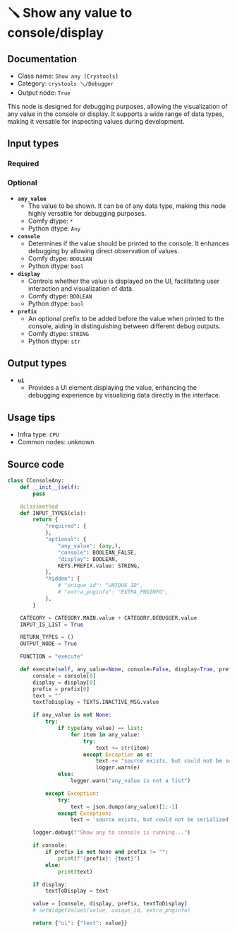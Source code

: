 # 🪛 Show any value to console/display
## Documentation
- Class name: `Show any [Crystools]`
- Category: `crystools 🪛/Debugger`
- Output node: `True`

This node is designed for debugging purposes, allowing the visualization of any value in the console or display. It supports a wide range of data types, making it versatile for inspecting values during development.
## Input types
### Required
### Optional
- **`any_value`**
    - The value to be shown. It can be of any data type, making this node highly versatile for debugging purposes.
    - Comfy dtype: `*`
    - Python dtype: `Any`
- **`console`**
    - Determines if the value should be printed to the console. It enhances debugging by allowing direct observation of values.
    - Comfy dtype: `BOOLEAN`
    - Python dtype: `bool`
- **`display`**
    - Controls whether the value is displayed on the UI, facilitating user interaction and visualization of data.
    - Comfy dtype: `BOOLEAN`
    - Python dtype: `bool`
- **`prefix`**
    - An optional prefix to be added before the value when printed to the console, aiding in distinguishing between different debug outputs.
    - Comfy dtype: `STRING`
    - Python dtype: `str`
## Output types
- **`ui`**
    - Provides a UI element displaying the value, enhancing the debugging experience by visualizing data directly in the interface.
## Usage tips
- Infra type: `CPU`
- Common nodes: unknown


## Source code
```python
class CConsoleAny:
    def __init__(self):
        pass

    @classmethod
    def INPUT_TYPES(cls):
        return {
            "required": {
            },
            "optional": {
                "any_value": (any,),
                "console": BOOLEAN_FALSE,
                "display": BOOLEAN,
                KEYS.PREFIX.value: STRING,
            },
            "hidden": {
                # "unique_id": "UNIQUE_ID",
                # "extra_pnginfo": "EXTRA_PNGINFO",
            },
        }

    CATEGORY = CATEGORY.MAIN.value + CATEGORY.DEBUGGER.value
    INPUT_IS_LIST = True

    RETURN_TYPES = ()
    OUTPUT_NODE = True

    FUNCTION = "execute"

    def execute(self, any_value=None, console=False, display=True, prefix=None):
        console = console[0]
        display = display[0]
        prefix = prefix[0]
        text = ""
        textToDisplay = TEXTS.INACTIVE_MSG.value

        if any_value is not None:
            try:
                if type(any_value) == list:
                    for item in any_value:
                        try:
                            text += str(item)
                        except Exception as e:
                            text += "source exists, but could not be serialized.\n"
                            logger.warn(e)
                else:
                    logger.warn("any_value is not a list")

            except Exception:
                try:
                    text = json.dumps(any_value)[1:-1]
                except Exception:
                    text = 'source exists, but could not be serialized.'

        logger.debug(f"Show any to console is running...")

        if console:
            if prefix is not None and prefix != "":
                print(f"{prefix}: {text}")
            else:
                print(text)

        if display:
            textToDisplay = text

        value = [console, display, prefix, textToDisplay]
        # setWidgetValues(value, unique_id, extra_pnginfo)

        return {"ui": {"text": value}}

```
